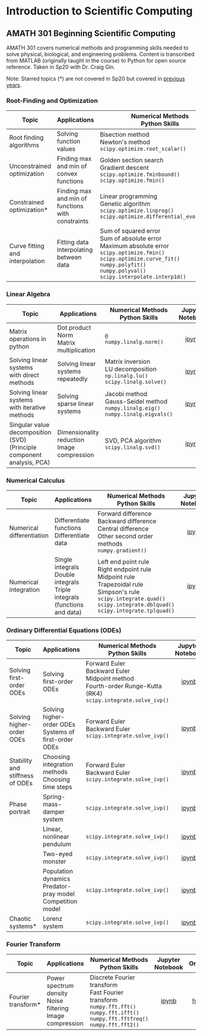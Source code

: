 # Introduction to Scientific Computing
## AMATH 301 Beginning Scientific Computing

AMATH 301 covers numerical methods and programming skills needed to solve physical, biological, and engineering problems. Content is transcribed from MATLAB (originally taught in the course) to Python for open source reference. Taken in Sp20 with Dr. Craig Gin.

Note: Starred topics (*) are not covered in Sp20 but covered in [previous years](https://www.youtube.com/channel/UCEirPnFv_2QbvzrM67SnKPA/videos).

### Root-Finding and Optimization
|Topic|Applications|Numerical Methods <br/> Python Skills|Jupyter <br/> Notebook|Online|
|-|-|-|:-:|:-:|
|Root finding algorithms|Solving function values|Bisection method <br/> Newton's method <br/> `scipy.optimize.root_scalar()`|[ipynb](root-finding-algorithms.ipynb)|[html](http://polarize.pw/equation-sheets/amath301/root-finding-algorithms.html)|
|Unconstrained optimization|Finding max and min of convex functions|Golden section search <br/> Gradient descent <br/> `scipy.optimize.fminbound()` <br/> `scipy.optimize.fmin()`|[ipynb](unconstrained-optimization.ipynb)|[html](http://polarize.pw/equation-sheets/amath301/unconstrained-optimization.html)|
|Constrained optimization*|Finding max and min of functions with constraints|Linear programming <br/> Genetic algorithm <br/> `scipy.optimize.linprog()` <br/> `scipy.optimize.differential_evolution()`|[ipynb](constrained-optimization.ipynb)|[html](http://polarize.pw/equation-sheets/amath301/constrained-optimization.html)|
|Curve fitting and interpolation|Fitting data <br/> Interpolating between data|Sum of squared error <br/> Sum of absolute error <br/> Maximum absolute error <br/> `scipy.optimize.fmin()`<br/> `scipy.optimize.curve_fit()` <br/> `numpy.polyfit()` <br/> `numpy.polyval()` <br/> `scipy.interpolate.interp1d()`|[ipynb](curve-fitting-interpolation.ipynb)|[html](http://polarize.pw/equation-sheets/amath301/curve-fitting-interpolation.html)|

### Linear Algebra
|Topic|Applications|Numerical Methods <br/> Python Skills|Jupyter <br/> Notebook|Online|
|-|-|-|:-:|:-:|
|Matrix operations in python|Dot product <br/> Norm <br/> Matrix multiplication|`@` <br/>`numpy.linalg.norm()`|[ipynb](matrix-operations.ipynb)|[html](http://polarize.pw/equation-sheets/amath301/matrix-operations.html)|
|Solving linear systems <br/> with direct methods|Solving linear systems repeatedly|Matrix inversion <br/> LU decomposition <br/> `np.linalg.lu()` <br/> `scipy.linalg.solve()`|[ipynb](solving-linear-system-direct-method.ipynb)|[html](http://polarize.pw/equation-sheets/amath301/solving-linear-system-direct-method.html)|
|Solving linear systems <br/> with iterative methods|Solving sparse linear systems|Jacobi method <br/> Gauss-Seidel method <br/> `numpy.linalg.eig()` <br/> `numpy.linalg.eigvals()`|[ipynb](solving-linear-system-iterative-method.ipynb)|[html](http://polarize.pw/equation-sheets/amath301/solving-linear-system-iterative-method.html)|
|Singular value decomposition (SVD) <br/> (Principle component analysis, PCA)|Dimensionality reduction <br/> Image compression|SVD, PCA algorithm <br/> `scipy.linalg.svd()`|[ipynb](singular-value-decomposition-pca.ipynb)|[html](http://polarize.pw/equation-sheets/amath301/singular-value-decomposition-pca.html)|

### Numerical Calculus
|Topic|Applications|Numerical Methods <br/> Python Skills|Jupyter <br/> Notebook|Online|
|-|-|-|:-:|:-:|
|Numerical differentiation|Differentiate functions <br/> Differentiate data|Forward difference <br/> Backward difference <br/> Central difference <br/> Other second order methods <br/> `numpy.gradient()`|[ipynb](numerical-differentiation.ipynb)|[html](http://polarize.pw/equation-sheets/amath301/numerical-differentiation.html)|
|Numerical integration|Single integrals <br/> Double integrals <br/> Triple integrals <br/> (functions and data)|Left end point rule <br/> Right endpoint rule <br/> Midpoint rule <br/> Trapezoidal rule <br/> Simpson's rule <br/> `scipy.integrate.quad()` <br/> `scipy.integrate.dblquad()` <br/> `scipy.integrate.tplquad()`|[ipynb](numerical-integration.ipynb)|[html](http://polarize.pw/equation-sheets/amath301/numerical-integration.html)|

### Ordinary Differential Equations (ODEs)
|Topic|Applications|Numerical Methods <br/> Python Skills|Jupyter <br/> Notebook|Online|
|-|-|-|:-:|:-:|
|Solving first-order ODEs|Solving first-order ODEs|Forward Euler <br/> Backward Euler <br/> Midpoint method <br/> Fourth-order Runge-Kutta (RK4) <br/> `scipy.integrate.solve_ivp()`|[ipynb](solving-first-order-odes.ipynb)|[html](http://polarize.pw/equation-sheets/amath301/solving-first-order-odes.html)|
|Solving higher-order ODEs|Solving higher-order ODEs <br/> Systems of first-order ODEs|Forward Euler <br/> Backward Euler <br/> `scipy.integrate.solve_ivp()`|[ipynb](solving-higher-order-odes.ipynb)|[html](http://polarize.pw/equation-sheets/amath301/solving-higher-order-odes.html)|
|Stability and stiffness of ODEs|Choosing integration methods <br/> Choosing time steps|Forward Euler <br/> Backward Euler <br/> `scipy.integrate.solve_ivp()`|[ipynb](ode-stability-stiffness.ipynb)|[html](http://polarize.pw/equation-sheets/amath301/ode-stability-stiffness.html)|
|Phase portrait|Spring-mass-damper system|`scipy.integrate.solve_ivp()`|[ipynb](phase-portrait-spring-mass-damper.ipynb)|[html](http://polarize.pw/equation-sheets/amath301/phase-portrait-spring-mass-damper.html)|
||Linear, nonlinear pendulum|`scipy.integrate.solve_ivp()`|[ipynb](phase-portrait-linear-nonlinear-pendulum.ipynb)|[html](http://polarize.pw/equation-sheets/amath301/phase-portrait-linear-nonlinear-pendulum.html)|
||Two-eyed monster|`scipy.integrate.solve_ivp()`|[ipynb](phase-portrait-two-eyed-monster.ipynb)|[html](http://polarize.pw/equation-sheets/amath301/phase-portrait-two-eyed-monster.html)|
||Population dynamics <br/> Predator-pray model <br/> Competition model|`scipy.integrate.solve_ivp()`|[ipynb](phase-portrait-population-dynamics.ipynb)|[html](http://polarize.pw/equation-sheets/amath301/phase-portrait-population-dynamics.html)|
|Chaotic systems*|Lorenz system|`scipy.integrate.solve_ivp()`|[ipynb](chaotic-system-lorenz-system.ipynb)|[html](http://polarize.pw/equation-sheets/amath301/chaotic-system-lorenz-system.html)|

### Fourier Transform
|Topic|Applications|Numerical Methods <br/> Python Skills|Jupyter <br/> Notebook|Online|
|-|-|-|:-:|:-:|
|Fourier transform*|Power spectrum density <br/> Noise filtering <br/> Image compression|Discrete Fourier transform <br/> Fast Fourier transform <br/> `numpy.fft.fft()` <br/> `numpy.fft.ifft()` <br/> `numpy.fft.fftfreq()` <br/> `numpy.fft.fft2()`|[ipynb](fourier-transform.ipynb)|[html](http://polarize.pw/equation-sheets/amath301/fourier-transform.html)|
